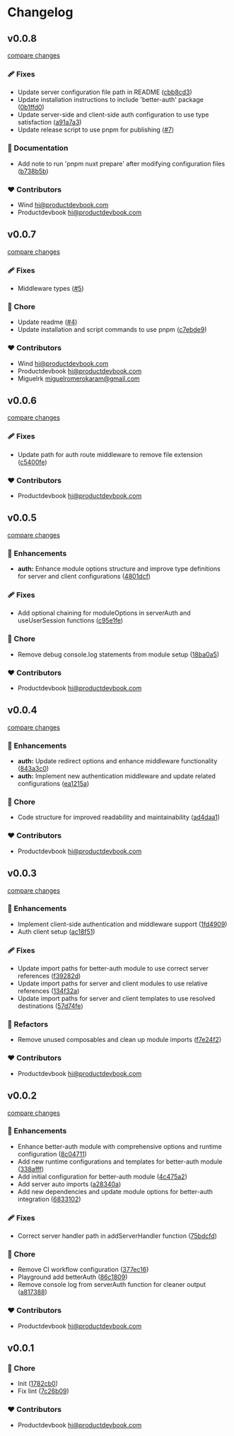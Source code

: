 # Changelog


## v0.0.8

[compare changes](https://github.com/productdevbook/better-auth-nuxt/compare/v0.0.7...v0.0.8)

### 🩹 Fixes

- Update server configuration file path in README ([cbb8cd3](https://github.com/productdevbook/better-auth-nuxt/commit/cbb8cd3))
- Update installation instructions to include 'better-auth' package ([0b1ffd0](https://github.com/productdevbook/better-auth-nuxt/commit/0b1ffd0))
- Update server-side and client-side auth configuration to use type satisfaction ([a91a7a3](https://github.com/productdevbook/better-auth-nuxt/commit/a91a7a3))
- Update release script to use pnpm for publishing ([#7](https://github.com/productdevbook/better-auth-nuxt/pull/7))

### 📖 Documentation

- Add note to run 'pnpm nuxt prepare' after modifying configuration files ([b738b5b](https://github.com/productdevbook/better-auth-nuxt/commit/b738b5b))

### ❤️ Contributors

- Wind <hi@productdevbook.com>
- Productdevbook <hi@productdevbook.com>

## v0.0.7

[compare changes](https://github.com/productdevbook/better-auth-nuxt/compare/v0.0.6...v0.0.7)

### 🩹 Fixes

- Middleware types ([#5](https://github.com/productdevbook/better-auth-nuxt/pull/5))

### 🏡 Chore

- Update readme ([#4](https://github.com/productdevbook/better-auth-nuxt/pull/4))
- Update installation and script commands to use pnpm ([c7ebde9](https://github.com/productdevbook/better-auth-nuxt/commit/c7ebde9))

### ❤️ Contributors

- Wind <hi@productdevbook.com>
- Productdevbook <hi@productdevbook.com>
- Miguelrk <miguelromerokaram@gmail.com>

## v0.0.6

[compare changes](https://github.com/productdevbook/better-auth-nuxt/compare/v0.0.5...v0.0.6)

### 🩹 Fixes

- Update path for auth route middleware to remove file extension ([c5400fe](https://github.com/productdevbook/better-auth-nuxt/commit/c5400fe))

### ❤️ Contributors

- Productdevbook <hi@productdevbook.com>

## v0.0.5

[compare changes](https://github.com/productdevbook/better-auth-nuxt/compare/v0.0.4...v0.0.5)

### 🚀 Enhancements

- **auth:** Enhance module options structure and improve type definitions for server and client configurations ([4801dcf](https://github.com/productdevbook/better-auth-nuxt/commit/4801dcf))

### 🩹 Fixes

- Add optional chaining for moduleOptions in serverAuth and useUserSession functions ([c95e1fe](https://github.com/productdevbook/better-auth-nuxt/commit/c95e1fe))

### 🏡 Chore

- Remove debug console.log statements from module setup ([18ba0a5](https://github.com/productdevbook/better-auth-nuxt/commit/18ba0a5))

### ❤️ Contributors

- Productdevbook <hi@productdevbook.com>

## v0.0.4

[compare changes](https://github.com/productdevbook/better-auth-nuxt/compare/v0.0.3...v0.0.4)

### 🚀 Enhancements

- **auth:** Update redirect options and enhance middleware functionality ([843a3c0](https://github.com/productdevbook/better-auth-nuxt/commit/843a3c0))
- **auth:** Implement new authentication middleware and update related configurations ([ea1215a](https://github.com/productdevbook/better-auth-nuxt/commit/ea1215a))

### 🏡 Chore

- Code structure for improved readability and maintainability ([ad4daa1](https://github.com/productdevbook/better-auth-nuxt/commit/ad4daa1))

### ❤️ Contributors

- Productdevbook <hi@productdevbook.com>

## v0.0.3

[compare changes](https://github.com/productdevbook/better-auth-nuxt/compare/v0.0.2...v0.0.3)

### 🚀 Enhancements

- Implement client-side authentication and middleware support ([1fd4909](https://github.com/productdevbook/better-auth-nuxt/commit/1fd4909))
- Auth client setup ([ac18f51](https://github.com/productdevbook/better-auth-nuxt/commit/ac18f51))

### 🩹 Fixes

- Update import paths for better-auth module to use correct server references ([f39282d](https://github.com/productdevbook/better-auth-nuxt/commit/f39282d))
- Update import paths for server and client modules to use relative references ([134f32a](https://github.com/productdevbook/better-auth-nuxt/commit/134f32a))
- Update import paths for server and client templates to use resolved destinations ([57d74fe](https://github.com/productdevbook/better-auth-nuxt/commit/57d74fe))

### 💅 Refactors

- Remove unused composables and clean up module imports ([f7e24f2](https://github.com/productdevbook/better-auth-nuxt/commit/f7e24f2))

### ❤️ Contributors

- Productdevbook <hi@productdevbook.com>

## v0.0.2

[compare changes](https://github.com/productdevbook/better-auth-nuxt/compare/v0.0.1...v0.0.2)

### 🚀 Enhancements

- Enhance better-auth module with comprehensive options and runtime configuration ([8c04711](https://github.com/productdevbook/better-auth-nuxt/commit/8c04711))
- Add new runtime configurations and templates for better-auth module ([338afff](https://github.com/productdevbook/better-auth-nuxt/commit/338afff))
- Add initial configuration for better-auth module ([4c475a2](https://github.com/productdevbook/better-auth-nuxt/commit/4c475a2))
- Add server auto imports ([a28340a](https://github.com/productdevbook/better-auth-nuxt/commit/a28340a))
- Add new dependencies and update module options for better-auth integration ([6833102](https://github.com/productdevbook/better-auth-nuxt/commit/6833102))

### 🩹 Fixes

- Correct server handler path in addServerHandler function ([75bdcfd](https://github.com/productdevbook/better-auth-nuxt/commit/75bdcfd))

### 🏡 Chore

- Remove CI workflow configuration ([377ec16](https://github.com/productdevbook/better-auth-nuxt/commit/377ec16))
- Playground add betterAuth ([86c1809](https://github.com/productdevbook/better-auth-nuxt/commit/86c1809))
- Remove console log from serverAuth function for cleaner output ([a817388](https://github.com/productdevbook/better-auth-nuxt/commit/a817388))

### ❤️ Contributors

- Productdevbook <hi@productdevbook.com>

## v0.0.1


### 🏡 Chore

- Init ([1782cb0](https://github.com/productdevbook/better-auth-nuxt/commit/1782cb0))
- Fix lint ([7c26b09](https://github.com/productdevbook/better-auth-nuxt/commit/7c26b09))

### ❤️ Contributors

- Productdevbook <hi@productdevbook.com>

